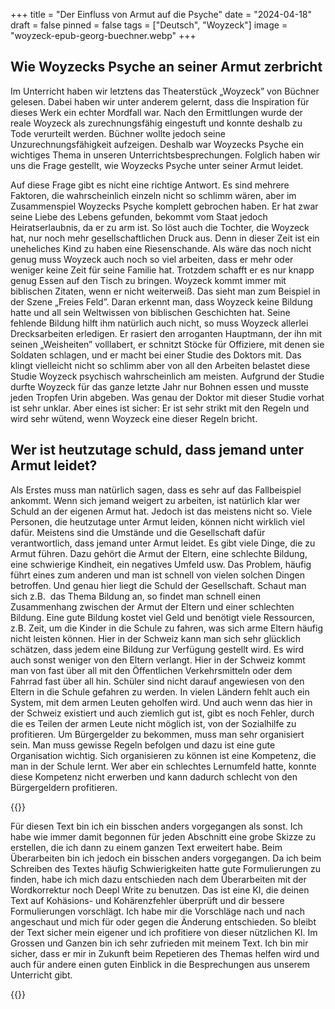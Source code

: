 +++
title = "Der Einfluss von Armut auf die Psyche"
date = "2024-04-18"
draft = false
pinned = false
tags = ["Deutsch", "Woyzeck"]
image = "woyzeck-epub-georg-buechner.webp"
+++
## Wie Woyzecks Psyche an seiner Armut zerbricht

Im Unterricht haben wir letztens das Theaterstück „Woyzeck” von Büchner gelesen. Dabei haben wir unter anderem gelernt, dass die Inspiration für dieses Werk ein echter Mordfall war. Nach den Ermittlungen wurde der reale Woyzeck als zurechnungsfähig eingestuft und konnte deshalb zu Tode verurteilt werden. Büchner wollte jedoch seine Unzurechnungsfähigkeit aufzeigen. Deshalb war Woyzecks Psyche ein wichtiges Thema in unseren Unterrichtsbesprechungen. Folglich haben wir uns die Frage gestellt, wie Woyzecks Psyche unter seiner Armut leidet.

Auf diese Frage gibt es nicht eine richtige Antwort. Es sind mehrere Faktoren, die wahrscheinlich einzeln nicht so schlimm wären, aber im Zusammenspiel Woyzecks Psyche komplett gebrochen haben. Er hat zwar seine Liebe des Lebens gefunden, bekommt vom Staat jedoch Heiratserlaubnis, da er zu arm ist. So löst auch die Tochter, die Woyzeck hat, nur noch mehr gesellschaftlichen Druck aus. Denn in dieser Zeit ist ein uneheliches Kind zu haben eine Riesenschande. Als wäre das noch nicht genug muss Woyzeck auch noch so viel arbeiten, dass er mehr oder weniger keine Zeit für seine Familie hat. Trotzdem schafft er es nur knapp genug Essen auf den Tisch zu bringen. Woyzeck kommt immer mit biblischen Zitaten, wenn er nicht weiterweiß. Das sieht man zum Beispiel in der Szene „Freies Feld”. Daran erkennt man, dass Woyzeck keine Bildung hatte und all sein Weltwissen von biblischen Geschichten hat. Seine fehlende Bildung hilft ihm natürlich auch nicht, so muss Woyzeck allerlei Drecksarbeiten erledigen. Er rasiert den arroganten Hauptmann, der ihn mit seinen „Weisheiten” volllabert, er schnitzt Stöcke für Offiziere, mit denen sie Soldaten schlagen, und er macht bei einer Studie des Doktors mit. Das klingt vielleicht nicht so schlimm aber von all den Arbeiten belastet diese Studie Woyzeck psychisch wahrscheinlich am meisten. Aufgrund der Studie durfte Woyzeck für das ganze letzte Jahr nur Bohnen essen und musste jeden Tropfen Urin abgeben. Was genau der Doktor mit dieser Studie vorhat ist sehr unklar. Aber eines ist sicher: Er ist sehr strikt mit den Regeln und wird sehr wütend, wenn Woyzeck eine dieser Regeln bricht.

## Wer ist heutzutage schuld, dass jemand unter Armut leidet?

Als Erstes muss man natürlich sagen, dass es sehr auf das Fallbeispiel ankommt. Wenn sich jemand weigert zu arbeiten, ist natürlich klar wer Schuld an der eigenen Armut hat. Jedoch ist das meistens nicht so. Viele Personen, die heutzutage unter Armut leiden, können nicht wirklich viel dafür. Meistens sind die Umstände und die Gesellschaft dafür verantwortlich, dass jemand unter Armut leidet. Es gibt viele Dinge, die zu Armut führen. Dazu gehört die Armut der Eltern, eine schlechte Bildung, eine schwierige Kindheit, ein negatives Umfeld usw. Das Problem, häufig führt eines zum anderen und man ist schnell von vielen solchen Dingen betroffen. Und genau hier liegt die Schuld der Gesellschaft. Schaut man sich z.B.  das Thema Bildung an, so findet man schnell einen Zusammenhang zwischen der Armut der Eltern und einer schlechten Bildung. Eine gute Bildung kostet viel Geld und benötigt viele Ressourcen, z.B. Zeit, um die Kinder in die Schule zu fahren, was sich arme Eltern häufig nicht leisten können. Hier in der Schweiz kann man sich sehr glücklich schätzen, dass jedem eine Bildung zur Verfügung gestellt wird. Es wird auch sonst weniger von den Eltern verlangt. Hier in der Schweiz kommt man von fast über all mit den Öffentlichen Verkehrsmitteln oder dem Fahrrad fast über all hin. Schüler sind nicht darauf angewiesen von den Eltern in die Schule gefahren zu werden. In vielen Ländern fehlt auch ein System, mit dem armen Leuten geholfen wird. Und auch wenn das hier in der Schweiz existiert und auch ziemlich gut ist, gibt es noch Fehler, durch die es Teilen der armen Leute nicht möglich ist, von der Sozialhilfe zu profitieren. Um Bürgergelder zu bekommen, muss man sehr organisiert sein. Man muss gewisse Regeln befolgen und dazu ist eine gute Organisation wichtig. Sich organisieren zu können ist eine Kompetenz, die man in der Schule lernt. Wer aber ein schlechtes Lernumfeld hatte, konnte diese Kompetenz nicht erwerben und kann dadurch schlecht von den Bürgergeldern profitieren.

{{<box title="Metatext">}}

Für diesen Text bin ich ein bisschen anders vorgegangen als sonst. Ich habe wie immer damit begonnen für jeden Abschnitt eine grobe Skizze zu erstellen, die ich dann zu einem ganzen Text erweitert habe. Beim Überarbeiten bin ich jedoch ein bisschen anders vorgegangen. Da ich beim Schreiben des Textes häufig Schwierigkeiten hatte gute Formulierungen zu finden, habe ich mich dazu entschieden nach dem Überarbeiten mit der Wordkorrektur noch Deepl Write zu benutzen. Das ist eine KI, die deinen Text auf Kohäsions- und Kohärenzfehler überprüft und dir bessere Formulierungen vorschlägt. Ich habe mir die Vorschläge nach und nach angeschaut und mich für oder gegen die Änderung entschieden. So bleibt der Text sicher mein eigener und ich profitiere von dieser nützlichen KI. Im Grossen und Ganzen bin ich sehr zufrieden mit meinem Text. Ich bin mir sicher, dass er mir in Zukunft beim Repetieren des Themas helfen wird und auch für andere einen guten Einblick in die Besprechungen aus unserem Unterricht gibt. 

{{</box>}}